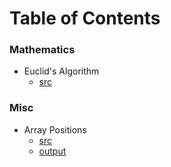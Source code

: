 # Table of Contents
### Mathematics
- Euclid's Algorithm
	- [src](./src/EuclidsAlgorithm.c)

### Misc
- Array Positions
	- [src](./src/ArrayPositions.c)
	- [output](./src/outputTXT/ArrayPositions.txt)